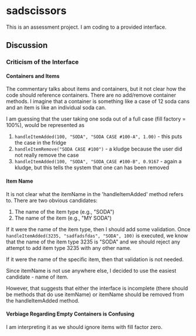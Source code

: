 # sadscissors

This is an assessment project.
I am coding to a provided interface.

## Discussion
### Criticism of the Interface
#### Containers and Items
The commentary talks about items and containers, but it not clear how the code should reference containers.
There are no add/remove container methods.
I imagine that a container is something like a case of 12 soda cans and an item is like an individual soda can.

I am guessing that the user taking one soda out of a full case (fill factory = 100%), would be represented as
1. `handleItemAdded(100, "SODA", "SODA CASE #100-A", 1.00)` - this puts the case in the fridge
2. `handleItemRemove("SODA CASE #100")` - a kludge because the user did not really remove the case
3. `handleItemAdded(100, "SODA", "SODA_CASE #100-B", 0.9167` - again a kludge, but this tells the system that one can has been removed

#### Item Name
It is not clear what the itemName in the 'handleItemAdded' method refers to.
There are two obvious candidates:
1. The name of the item type (e.g., "SODA")
2. The name of the item (e.g., "MY SODA")

If it were the name of the item type, then I should add some validation.
Once `handleItemAdded(3235, "sadfadsfdas", "SODA", 100)` is executed,
we know that the name of the item type 3235 is "SODA" and we should
reject any attempt to add item type 3235 with any other name.

If it were the name of the specific item, then that validation is not needed.

Since itemName is not use anywhere else, I decided to use the easiest candidate - name of item.

However, that suggests that either the interface is incomplete (there should be methods that do use itemName) or itemName should be removed from the handleItemAdded method.

#### Verbiage Regarding Empty Containers is Confusing
I am interpreting it as we should ignore items with fill factor zero.
